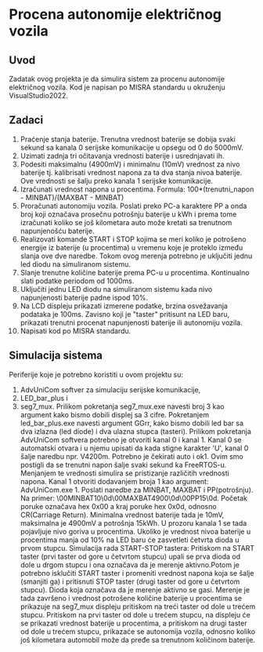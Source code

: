 # Procena autonomije električnog vozila 
## Uvod
Zadatak ovog projekta je da simulira sistem za procenu autonomije električnog vozila. Kod je napisan po MISRA standardu u okruženju VisualStudio2022.
## Zadaci
1. Praćenje stanja baterije. Trenutna vrednost baterije se dobija svaki sekund sa kanala 0 serijske komunikacije u opsegu od 0 do 5000mV.
2. Uzimati zadnja tri očitavanja vrednosti baterije i usrednjavati ih.
3. Podesiti maksimalnu (4900mV) i minimalnu (10mV) vrednost za nivo baterije tj. kalibrisati vrednost napona za ta dva stanja nivoa baterije. Ove vrednosti se šalju preko kanala 1 serijske komunikacije.
4. Izračunati vrednost napona u procentima. Formula: 100*(trenutni_napon - MINBAT)/(MAXBAT - MINBAT) 
5. Proračunati autonomiju vozila. Poslati preko PC-a karaktere PP a onda broj koji označava prosečnu potrošnju baterije u kWh i prema tome izračunati koliko se još kilometara auto može kretati sa trenutnom napunjenošću baterije.
6. Realizovati komande START i STOP kojima se meri koliko je potrošeno energije iz baterije (u procentima) u vremenu koje je proteklo između slanja ove dve naredbe. Tokom ovog merenja potrebno je uključiti jednu led diodu na simuliranom sistemu.
7. Slanje trenutne količine baterije prema PC-u u procentima. Kontinualno slati podatke periodom od 1000ms.
8. Uključiti jednu LED diodu na simuliranom sistemu kada nivo napunjenosti baterije padne ispod 10%.
9. Na LCD displeju prikazati izmerene podatke, brzina osvežavanja podataka je 100ms. Zavisno koji je "taster" pritisunt na LED baru, prikazati trenutni procenat napunjenosti baterije ili autonomiju vozila.
10. Napisati kod po MISRA standardu.
## Simulacija sistema
Periferije koje je potrebno koristiti u ovom projektu su:
1. AdvUniCom softver za simulaciju serijske komunikacije, 
2. LED_bar_plus i 
3. seg7_mux.
Prilikom pokretanja seg7_mux.exe navesti broj 3 kao argument kako bismo dobili displej sa 3 cifre. 
Pokretanjem led_bar_plus.exe navesti argument GGrr, kako bismo dobili led bar sa dva izlazna (led diode) i dva ulazna stupca (tasteri). 
Prilikom pokretanja AdvUniCom softvera potrebno je otvoriti kanal 0 i kanal 1. Kanal 0 se automatski otvara i u njemu upisati da kada stigne karakter 'U', kanal 0 šalje naredbu npr. V4200m. Potrebno je čekirati auto i ok1. Ovim smo postigli da se trenutni napon šalje svaki sekund ka FreeRTOS-u.
Menjanjem te vrednosti simulira se pristizanje različitih vrednosti napona. 
Kanal 1 otvoriti dodavanjem broja 1 kao argument: AdvUniCom.exe 1. Poslati naredbe za MINBAT, MAXBAT i PP(potrošnju). 
Na primer: \00MINBAT10\0d\00MAXBAT4900\0d\00PP15\0d. 
Početak poruke označava hex 0x00 a kraj poruke hex 0x0d, odnosno CR(Carriage Return).
Minimalna vrednost baterije tada je 10mV, maksimalna je 4900mV a potrošnja 15kWh.
U prozoru kanala 1 se tada pojavljuje nivo goriva u procentima. Ukoliko je vrednost nivoa baterije u procentima manja od 10% na LED baru će zasvetleti četvrta dioda u prvom stupcu.
Simulacija rada START-STOP tastera:
Pritiskom na START taster (prvi taster od gore u četvrtom stupcu) upali se prva dioda od dole u drgom stupcu i ona označava da je merenje aktivno.Potom je potrebno isklučiti START taster i promeniti vrednost napona koja se šalje (smanjiti ga) i pritisnuti STOP taster (drugi taster od gore u četvrtom stupcu).
Dioda koja označava da je merenje aktivno se gasi.
Merenje je tada završeno i vrednost potrošene količine baterije u procentima se prikazuje na seg7_mux displeju pritiskom na treći taster od dole u trećem stupcu.
Pritiskom na prvi taster od dole u trećem stupcu, na displeju će se prikazati vrednost baterije u procentima, a pritiskom na drugi taster od dole u trećem stupcu, prikazaće se autonomija vozila, odnosno koliko još kilometara automobil može da pređe sa trenutnom količinom baterije.



